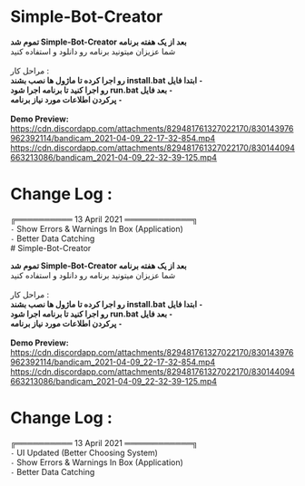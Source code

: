 # Simple-Bot-Creator

**تموم شد Simple-Bot-Creator بعد از یک هفته برنامه**
</br>
شما عزیزان میتونید برنامه رو دانلود و استفاده کنید
</br>
</br>
مراحل کار :
</br>
**رو اجرا کرده تا ماژول ها نصب بشند install.bat ابتدا فایل `-`**
</br>
**رو اجرا کنید تا برنامه اجرا شود run.bat بعد فایل `-`**
</br>
**پرکردن اطلاعات مورد نیاز برنامه `-`**
</br>
</br>
**Demo Preview:**
https://cdn.discordapp.com/attachments/829481761327022170/830143976962392114/bandicam_2021-04-09_22-17-32-854.mp4
</br>
https://cdn.discordapp.com/attachments/829481761327022170/830144094663213086/bandicam_2021-04-09_22-32-39-125.mp4
# Change Log : </br>
╔══════════ 13 April 2021 ════════════╗ </br>
`-` Show Errors & Warnings In Box (Application) </br>
`-` Better Data Catching </br># Simple-Bot-Creator

**تموم شد Simple-Bot-Creator بعد از یک هفته برنامه**
</br>
شما عزیزان میتونید برنامه رو دانلود و استفاده کنید
</br>
</br>
مراحل کار :
</br>
**رو اجرا کرده تا ماژول ها نصب بشند install.bat ابتدا فایل `-`**
</br>
**رو اجرا کنید تا برنامه اجرا شود run.bat بعد فایل `-`**
</br>
**پرکردن اطلاعات مورد نیاز برنامه `-`**
</br>
</br>
**Demo Preview:**
https://cdn.discordapp.com/attachments/829481761327022170/830143976962392114/bandicam_2021-04-09_22-17-32-854.mp4
</br>
https://cdn.discordapp.com/attachments/829481761327022170/830144094663213086/bandicam_2021-04-09_22-32-39-125.mp4
# Change Log : </br>
╔══════════ 13 April 2021 ════════════╗ </br>
`-` UI Updated (Better Choosing System) </br>
`-` Show Errors & Warnings In Box (Application) </br>
`-` Better Data Catching </br>

